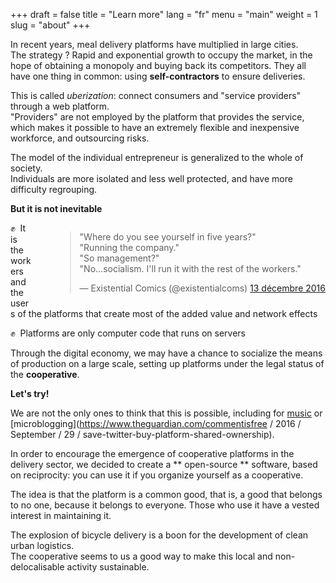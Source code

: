 +++
draft = false
title = "Learn more"
lang = "fr"
menu = "main"
weight = 1
slug = "about"
+++

In recent years, meal delivery platforms have multiplied in large cities.
<br>
The strategy ? Rapid and exponential growth to occupy the market,
in the hope of obtaining a monopoly and buying back its competitors.
They all have one thing in common: using **self-contractors** to ensure deliveries.

This is called _uberization_: connect consumers and "service providers" through a web platform.
<br>
"Providers" are not employed by the platform that provides the service,
which makes it possible to have an extremely flexible and inexpensive workforce,
and outsourcing risks.

The model of the individual entrepreneur is generalized to the whole of society.
<br>
Individuals are more isolated and less well protected, and have more difficulty regrouping.

**But it is not inevitable**

<div style="float: right; margin-left: 36px;">
  <blockquote class="twitter-tweet mx-auto" data-lang="fr">
    <p lang="en" dir="ltr">
    &quot;Where do you see yourself in five years?&quot;<br>
    &quot;Running the company.&quot;<br>
    &quot;So management?&quot;<br>&quot;No…socialism. I&#39;ll run it with the rest of the workers.&quot;
    </p>
    &mdash; Existential Comics (@existentialcoms) <a href="https://twitter.com/existentialcoms/status/808497790384906240">13 décembre 2016</a>
  </blockquote>
</div>

✊  It is the workers and the users of the platforms that create most of the added value and network effects

✊  Platforms are only computer code that runs on servers

Through the digital economy, we may have a chance to socialize the means of production on a large scale, setting up platforms under the legal status of the **cooperative**.

**Let's try!**

We are not the only ones to think that this is possible, including for [music](https://resonate.is/) or [microblogging](https://www.theguardian.com/commentisfree / 2016 / September / 29 / save-twitter-buy-platform-shared-ownership).

In order to encourage the emergence of cooperative platforms in the delivery sector,
we decided to create a ** open-source ** software,
based on reciprocity: you can use it if you organize yourself as a cooperative.

The idea is that the platform is a common good, that is, a good that belongs to no one, because it belongs to everyone. Those who use it have a vested interest in maintaining it.

The explosion of bicycle delivery is a boon for the development of clean urban logistics.
<br>
The cooperative seems to us a good way to make this local and non-delocalisable activity sustainable.
